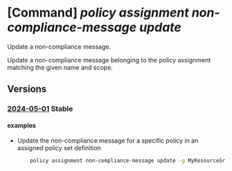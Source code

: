 # [Command] _policy assignment non-compliance-message update_

Update a non-compliance message.

Update a non-compliance message belonging to the policy assignment matching the given name and scope.

## Versions

### [2024-05-01](/Resources/mgmt-plane/L3tzY29wZX0vcHJvdmlkZXJzL21pY3Jvc29mdC5hdXRob3JpemF0aW9uL3BvbGljeWFzc2lnbm1lbnRzL3t9/2024-05-01.xml) **Stable**

<!-- mgmt-plane /{scope}/providers/microsoft.authorization/policyassignments/{} 2024-05-01 properties.nonComplianceMessages[] -->

#### examples

- Update the non-compliance message for a specific policy in an assigned policy set definition
    ```bash
        policy assignment non-compliance-message update -g MyResourceGroup -n MyPolicySetAssignment -m 'Resources may only use SKUs from [preferredSKU, anotherGoodSKU]' --policy-definition-reference-id SkuPolicyRefId
    ```
